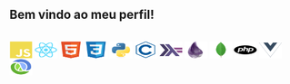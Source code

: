 ## Bem vindo ao meu perfil!

<div style="display: inline_block"><br>
  <img align="center" alt="Js" height="30" width="40" src="https://raw.githubusercontent.com/devicons/devicon/master/icons/javascript/javascript-plain.svg">
  <img align="center" alt="React" height="30" width="40" src="https://raw.githubusercontent.com/devicons/devicon/master/icons/react/react-original.svg">
  <img align="center" alt="HTML" height="30" width="40" src="https://raw.githubusercontent.com/devicons/devicon/master/icons/html5/html5-original.svg">
  <img align="center" alt="CSS" height="30" width="40" src="https://raw.githubusercontent.com/devicons/devicon/master/icons/css3/css3-original.svg">
  <img align="center" alt="Python" height="30" width="40" src="https://raw.githubusercontent.com/devicons/devicon/master/icons/python/python-original.svg">
  <img align="center" alt="C++" height="30" width="40" src="https://raw.githubusercontent.com/devicons/devicon/master/icons/c/c-line.svg">
  <img align="center" alt="Haskell" height="30" width="40" src="https://raw.githubusercontent.com/devicons/devicon/master/icons/haskell/haskell-original.svg">
  <img align="center" alt="Haskell" height="30" width="40" src="https://raw.githubusercontent.com/devicons/devicon/master/icons/elixir/elixir-original.svg">
  <img align="center" alt="Haskell" height="30" width="40" src="https://raw.githubusercontent.com/devicons/devicon/master/icons/mongodb/mongodb-original.svg">
   <img align="center" alt="Haskell" height="30" width="40" src="https://raw.githubusercontent.com/devicons/devicon/master/icons/php/php-plain.svg">
   <img align="center" alt="Haskell" height="30" width="40" src="https://raw.githubusercontent.com/devicons/devicon/master/icons/vuejs/vuejs-plain.svg">
   <img align="center" alt="Haskell" height="30" width="40" src="https://raw.githubusercontent.com/devicons/devicon/master/icons/clojure/clojure-original.svg">



</div>
  

